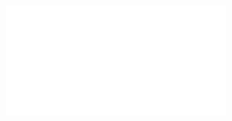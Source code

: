 <a href="https://rightonhana.dev" title="@rightonhana's webpage" rel="noopener noreferrer" target="_blank" align="center">
	<img src="./variants/aprilFools.svg" alt="@rightonhana svg animation" />
</a>